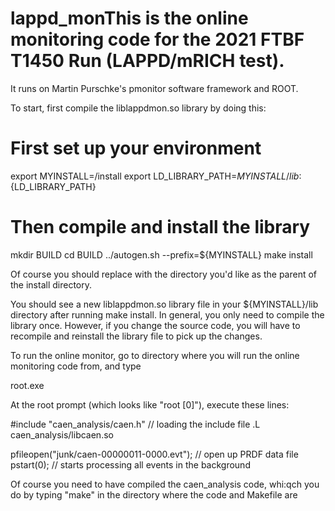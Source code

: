 # lappd_monThis is the online monitoring code for the 2021 FTBF T1450 Run (LAPPD/mRICH test).
It runs on Martin Purschke's pmonitor software framework and ROOT.

To start, first compile the liblappdmon.so library by doing this:

 # First set up your environment
 export MYINSTALL=<yourdir>/install
 export LD_LIBRARY_PATH=${MYINSTALL}/lib:${LD_LIBRARY_PATH}

 # Then compile and install the library
 mkdir BUILD
 cd BUILD
 ../autogen.sh --prefix=${MYINSTALL}
 make install

Of course you should replace <yourdir> with the directory you'd like as the parent of the install directory.

You should see a new liblappdmon.so library file in your ${MYINSTALL}/lib directory after running
make install.  In general, you only need to compile the library once. However, if you change the source
code, you will have to recompile and reinstall the library file to pick up the changes.

To run the online monitor, go to directory where you will run the online monitoring code from,
and type

  root.exe

At the root prompt (which looks like "root [0]"), execute these lines:

 #include "caen_analysis/caen.h"          // loading the include file
 .L caen_analysis/libcaen.so 

 pfileopen("junk/caen-00000011-0000.evt");    // open up PRDF data file
 pstart(0);                               // starts processing all events in the background

Of course you need to have compiled the caen_analysis code, whi:qch you do by typing "make" in the directory where the code and Makefile are


